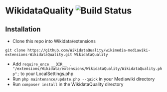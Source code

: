 # WikidataQuality ![Build Status](https://travis-ci.org/WikidataQuality/wikimedia-mediawiki-extensions-WikidataQuality.svg)

## Installation

* Clone this repo into Wikidata/extensions

`git clone https://github.com/WikidataQuality/wikimedia-mediawiki-extensions-WikidataQuality.git WikidataQuality`  

* Add `require_once __DIR__ . "/extensions/Wikidata/extensions/WikidataQuality/WikidataQuality.php";` to your LocalSettings.php
* Run `php maintenance/update.php --quick` in your Mediawiki directory
* Run `composer install` in the WikidataQuality directory
